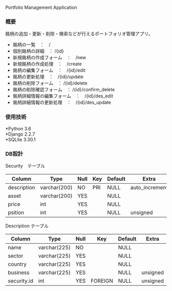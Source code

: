 Portfolio Management Application


### 概要  
銘柄の追加・更新・削除・検索などが行えるポートフォリオ管理アプリ。  
* 銘柄の一覧　：　/  
* 個別銘柄の詳細　：  /{id}  　
* 新規銘柄の作成フォーム　：　/new 
* 新規銘柄の作成処理　：　/create
* 銘柄の編集フォーム　：　/{id}/edit
* 銘柄の更新処理　：　/{id}/update
* 銘柄の削除フォーム　：  /{id}/delete  
* 銘柄の削除確認フォーム　：  /{id}/confirm_delete   
* 銘柄詳細情報の編集フォーム　：　/{id}/des_edit
* 銘柄詳細情報の更新処理　：　/{id}/des_update


### 使用技術  
*Python 3.6  
*Django 2.2.7  
*SQLite 3.30.1  

  
 ### DB設計
 Security　テーブル

|Column      | Type        | Null | Key | Default | Extra          |
|------------|------------ |------|-----|---------|----------------|
| description  | varchar(200) | NO   | PRI | NULL    | auto_increment|
| asset      | varchar(200)| YES   |     | NULL    |                |
| price | int  | YES   |     | NULL    |                |
| psition   | int             | YES   |     | NULL    |    unsigned   |

  
  Description テーブル

|Column      | Type        | Null | Key | Default | Extra          |
|------------|------------ |------|-----|---------|----------------|
| name  | varchar(225) | NO   |  | NULL    | |
| sector      | varchar(225)| YES   |     | NULL    |                |
| country | varchar(225)  | YES   |     | NULL    |                |
| business   | varchar(225)     | YES   |     | NULL    |    unsigned   |
| security.id   | int     | YES   |  FOREIGN   | NULL    |    unsigned   |
